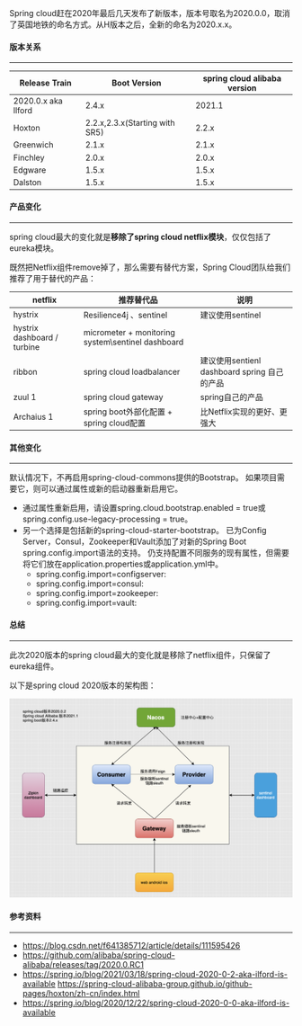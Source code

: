 Spring cloud赶在2020年最后几天发布了新版本，版本号取名为2020.0.0，取消了英国地铁的命名方式。从H版本之后，全新的命名为2020.x.x。



#### 版本关系

---

| Release Train       | Boot Version                   | spring cloud alibaba version |
| ------------------- | ------------------------------ | ---------------------------- |
| 2020.0.x aka llford | 2.4.x                          | 2021.1                       |
| Hoxton              | 2.2.x,2.3.x(Starting with SR5) | 2.2.x                        |
| Greenwich           | 2.1.x                          | 2.1.x                        |
| Finchley            | 2.0.x                          | 2.0.x                        |
| Edgware             | 1.5.x                          | 1.5.x                        |
| Dalston             | 1.5.x                          | 1.5.x                        |



#### 产品变化

---

spring cloud最大的变化就是**移除了spring cloud netflix模块**，仅仅包括了eureka模块。

既然把Netflix组件remove掉了，那么需要有替代方案，Spring Cloud团队给我们推荐了用于替代的产品：

| netflix                     | 推荐替代品                                        | 说明                                         |
| --------------------------- | ------------------------------------------------- | -------------------------------------------- |
| hystrix                     | Resilience4j 、sentinel                           | 建议使用sentinel                             |
| hystrix dashboard / turbine | micrometer + monitoring system\sentinel dashboard |                                              |
| ribbon                      | spring cloud loadbalancer                         | 建议使用sentienl dashboard spring 自己的产品 |
| zuul 1                      | spring cloud gateway                              | spring自己的产品                             |
| Archaius 1                  | spring boot外部化配置 + spring cloud配置          | 比Netflix实现的更好、更强大                  |



#### 其他变化

---

默认情况下，不再启用spring-cloud-commons提供的Bootstrap。 如果项目需要它，则可以通过属性或新的启动器重新启用它。

- 通过属性重新启用，请设置spring.cloud.bootstrap.enabled = true或spring.config.use-legacy-processing = true。
- 另一个选择是包括新的spring-cloud-starter-bootstrap。 已为Config Server，Consul，Zookeeper和Vault添加了对新的Spring Boot spring.config.import语法的支持。 仍支持配置不同服务的现有属性，但需要将它们放在application.properties或application.yml中。
  - spring.config.import=configserver:
  - spring.config.import=consul:
  - spring.config.import=zookeeper:
  - spring.config.import=vault:



#### 总结

---

此次2020版本的spring cloud最大的变化就是移除了netflix组件，只保留了eureka组件。

以下是spring cloud 2020版本的架构图：

![img](0.springcloud%202020%E7%89%88%E6%9C%AC%E6%A6%82%E8%BF%B0.assets/sc2020jgt.png)



#### 参考资料

---

- https://blog.csdn.net/f641385712/article/details/111595426
- https://github.com/alibaba/spring-cloud-alibaba/releases/tag/2020.0.RC1
- https://spring.io/blog/2021/03/18/spring-cloud-2020-0-2-aka-ilford-is-available https://spring-cloud-alibaba-group.github.io/github-pages/hoxton/zh-cn/index.html
- https://spring.io/blog/2020/12/22/spring-cloud-2020-0-0-aka-ilford-is-available